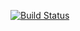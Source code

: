 [![Build Status](https://semaphoreci.com/api/v1/carlosvillu/ci/branches/master/badge.svg)](https://semaphoreci.com/carlosvillu/ci)
